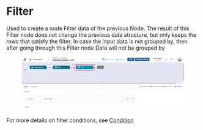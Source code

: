 # Filter

Used to create a node Filter data of the previous Node. The result of this Filter node does not change the previous data structure, but only keeps the rows that satisfy the filter. In case the input data is not grouped by, then after going through this Filter node Data will not be grouped by

<figure><img src="../../../../.gitbook/assets/image (1814).png" alt=""><figcaption></figcaption></figure>

For more details on filter conditions, see [Condition](../../../../annotation/conditions.md)
